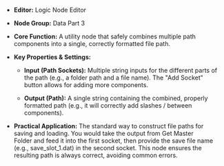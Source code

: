 - **Editor:** Logic Node Editor
    
- **Node Group:** Data Part 3
    
- **Core Function:** A utility node that safely combines multiple path components into a single, correctly formatted file path.
    
- **Key Properties & Settings:**
    
    - **Input (Path Sockets):** Multiple string inputs for the different parts of the path (e.g., a folder path and a file name). The "Add Socket" button allows for adding more components.
        
    - **Output (Path):** A single string containing the combined, properly formatted path (e.g., it will correctly add slashes / between components).
        
- **Practical Application:** The standard way to construct file paths for saving and loading. You would take the output from Get Master Folder and feed it into the first socket, then provide the save file name (e.g., save_slot_1.dat) in the second socket. This node ensures the resulting path is always correct, avoiding common errors.
